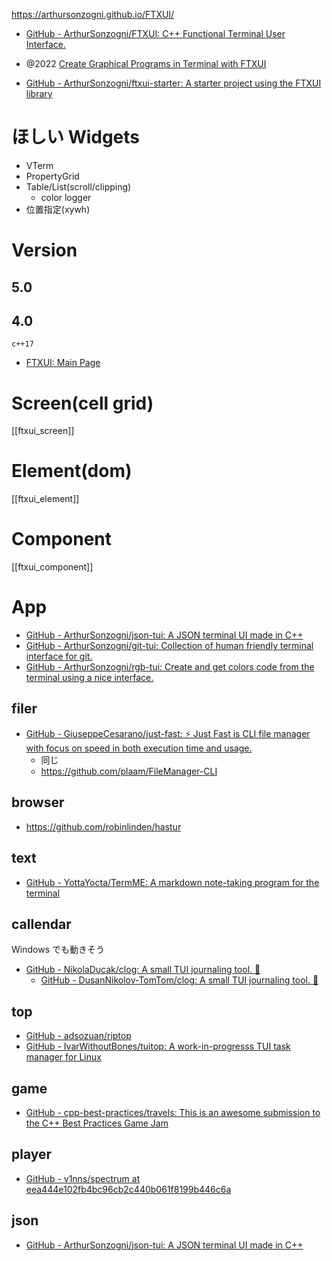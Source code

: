 https://arthursonzogni.github.io/FTXUI/

- [GitHub - ArthurSonzogni/FTXUI: C++ Functional Terminal User Interface.](https://github.com/ArthurSonzogni/FTXUI)
- @2022 [Create Graphical Programs in Terminal with FTXUI](https://terminalroot.com/create-graphical-programs-in-terminal-with-ftxui/?utm_source=dlvr.it&utm_medium=twitter)

- [GitHub - ArthurSonzogni/ftxui-starter: A starter project using the FTXUI library](https://github.com/ArthurSonzogni/ftxui-starter)

# ほしい Widgets

- VTerm
- PropertyGrid
- Table/List(scroll/clipping)
  - color logger
- 位置指定(xywh)

# Version

## 5.0

## 4.0

`c++17`

- [FTXUI: Main Page](https://arthursonzogni.github.io/FTXUI/#build-cmake)

# Screen(cell grid)

[[ftxui_screen]]

# Element(dom)

[[ftxui_element]]

# Component

[[ftxui_component]]

# App

- [GitHub - ArthurSonzogni/json-tui: A JSON terminal UI made in C++](https://github.com/ArthurSonzogni/json-tui)
- [GitHub - ArthurSonzogni/git-tui: Collection of human friendly terminal interface for git.](https://github.com/ArthurSonzogni/git-tui)
- [GitHub - ArthurSonzogni/rgb-tui: Create and get colors code from the terminal using a nice interface.](https://github.com/ArthurSonzogni/rgb-tui)

## filer

- [GitHub - GiuseppeCesarano/just-fast: ⚡ Just Fast is CLI file manager with focus on speed in both execution time and usage.](https://github.com/GiuseppeCesarano/just-fast)
  - 同じ
  - https://github.com/plaam/FileManager-CLI

## browser

- https://github.com/robinlinden/hastur

## text

- [GitHub - YottaYocta/TermME: A markdown note-taking program for the terminal](https://github.com/YottaYocta/TermME)

## callendar

Windows でも動きそう

- [GitHub - NikolaDucak/clog: A small TUI journaling tool. 📖](https://github.com/NikolaDucak/clog)
  - [GitHub - DusanNikolov-TomTom/clog: A small TUI journaling tool. 📖](https://github.com/DusanNikolov-TomTom/clog)

## top

- [GitHub - adsozuan/riptop](https://github.com/adsozuan/riptop)
- [GitHub - IvarWithoutBones/tuitop: A work-in-progresss TUI task manager for Linux](https://github.com/IvarWithoutBones/tuitop)

## game

- [GitHub - cpp-best-practices/travels: This is an awesome submission to the C++ Best Practices Game Jam](https://github.com/cpp-best-practices/travels)

## player

- [GitHub - v1nns/spectrum at eea444e102fb4bc96cb2c440b061f8199b446c6a](https://github.com/v1nns/spectrum/tree/eea444e102fb4bc96cb2c440b061f8199b446c6a)

## json

- [GitHub - ArthurSonzogni/json-tui: A JSON terminal UI made in C++](https://github.com/ArthurSonzogni/json-tui)
